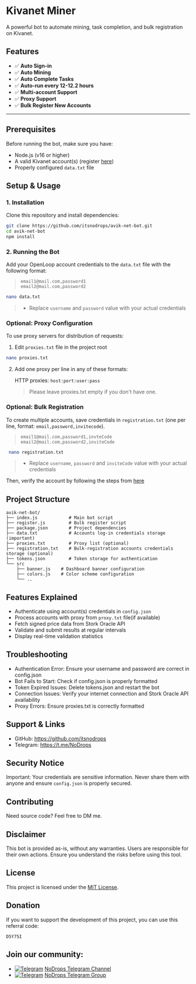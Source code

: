 # Kivanet Miner

A powerful bot to automate mining, task completion, and bulk registration on Kivanet.

## **Features**

- ✅ **Auto Sign-in**
- ✅ **Auto Mining**
- ✅ **Auto Complete Tasks**
- ✅ **Auto-run every 12-12.2 hours**
- ✅ **Multi-account Support**
- ✅ **Proxy Support**
- ✅ **Bulk Register New Accounts**

---

## Prerequisites

Before running the bot, make sure you have:

- Node.js (v16 or higher)
- A valid Kivanet account(s) (register [here](https://kivanet.com/register.html?code=D5Y75I))
- Properly configured `data.txt` file

## Setup & Usage

### 1. Installation

Clone this repository and install dependencies:

```bash
git clone https://github.com/itsnodrops/avik-net-bot.git
cd avik-net-bot
npm install
```

### 2. Running the Bot

Add your OpenLoop account credentials to the `data.txt` file with the following format:

> `email1@mail.com,password1` \
> `email2@mail.com,password2`

```bash
nano data.txt
```

> - Replace `username` and `password` value with your actual credentials

### Optional: Proxy Configuration

To use proxy servers for distribution of requests:

1. Edit `proxies.txt` file in the project root

```bash
nano proxies.txt
```

2. Add one proxy per line in any of these formats:

   HTTP proxies: `host:port:user:pass`
   > Please leave proxies.txt empty if you don't have one.

### Optional: Bulk Registration

To create multiple accounts, save credentials in `registration.txt` (one per line, format: `email,password,invitecode`).

> `email1@mail.com,password1,invteCode` \
> `email2@mail.com,password2,inviteCode`

```bash
 nano registration.txt
```

> - Replace `username`, `password` and `inviteCode` value with your actual credentials

Then, verify the account by following the steps from [here](https://kivanet.com/en.html)

## Project Structure

```
avik-net-bot/
├── index.js            # Main bot script
├── register.js         # Bulk register script
├── package.json        # Project dependencies
├── data.txt            # Accounts log-in credentials storage (important)
├── proxies.txt         # Proxy list (optional)
├── registration.txt    # Bulk-registration accounts credentials storage (optional)
├── tokens.json         # Token storage for authentication
└── src
    ├── banner.js    # Dashboard banner configuration
    ├── colors.js    # Color scheme configuration
    └── ..
```

## Features Explained

- Authenticate using account(s) credentials in `config.json`
- Process accounts with proxy from `proxy.txt` file(if available)
- Fetch signed price data from Stork Oracle API
- Validate and submit results at regular intervals
- Display real-time validation statistics

## Troubleshooting

- Authentication Error: Ensure your username and password are correct in config.json
- Bot Fails to Start: Check if config.json is properly formatted
- Token Expired Issues: Delete tokens.json and restart the bot
- Connection Issues: Verify your internet connection and Stork Oracle API availability
- Proxy Errors: Ensure proxies.txt is correctly formatted

## Support & Links

- GitHub: https://github.com/itsnodrops
- Telegram: https://t.me/NoDrops

## Security Notice

Important: Your credentials are sensitive information. Never share them with anyone and ensure `config.json` is properly secured.

## Contributing

Need source code? Feel free to DM me.

## Disclaimer

This bot is provided as-is, without any warranties. Users are responsible for their own actions. Ensure you understand the risks before using this tool.

## License

This project is licensed under the [MIT License](https://github.com/itsnodrops/avik-net-bot/blob/main/LICENSE).

## Donation

If you want to support the development of this project, you can use this referral code:

```
D5Y75I
```

## Join our community:

- [![Telegram](https://upload.wikimedia.org/wikipedia/commons/thumb/8/82/Telegram_logo.svg/12px-Telegram_logo.svg.png)](https://t.me/NoDrops) [NoDrops Telegram Channel](https://t.me/NoDrops)
- [![Telegram](https://upload.wikimedia.org/wikipedia/commons/thumb/8/82/Telegram_logo.svg/12px-Telegram_logo.svg.png)](https://t.me/NoDropsChat) [NoDrops Telegram Group](https://t.me/NoDropsChat)
